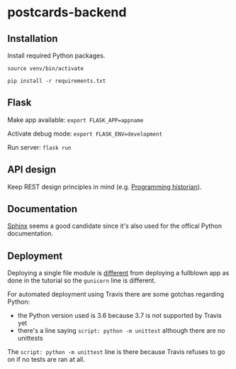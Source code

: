 # postcards-backend

## Installation

Install required Python packages.

`source venv/bin/activate`

`pip install -r requirements.txt`

## Flask

Make app available: `export FLASK_APP=appname`

Activate debug mode: `export FLASK_ENV=development`

Run server: `flask run`

## API design

Keep REST design principles in mind (e.g. [Programming historian](https://programminghistorian.org/en/lessons/creating-apis-with-python-and-flask#api-design-principles)).

## Documentation

[Sphinx](http://www.sphinx-doc.org/) seems a good candidate since it's also used for the offical Python documentation.

## Deployment

Deploying a single file module is [different](https://stackoverflow.com/questions/50023430/deploying-flask-application-written-in-one-file-to-heroku) from deploying a fullblown app as done in the tutorial so the `gunicorn` line is different.

For automated deployment using Travis there are some gotchas regarding Python:

* the Python version used is 3.6 because 3.7 is not supported by Travis yet
* there's a line saying `script: python -m unittest` although there are no unittests

The `script: python -m unittest` line is there because Travis refuses to go on if no tests are ran at all.

